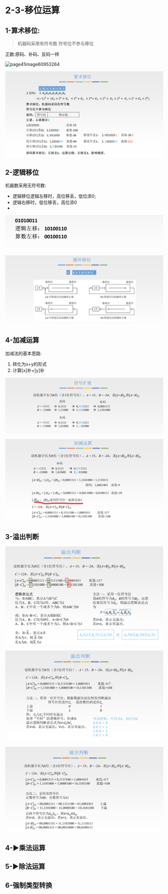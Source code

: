 # 2-3-移位运算

## 1-算术移位:

> 机器码采用有符号数 符号位不参与移位

正数:原码、补码、反码一样

![page41image60953264](blob:https://app.gitbook.com/fa861d93-670a-45e2-a0b2-e2995685de81)

![](../../.gitbook/assets/image%20%28316%29.png)

## 2-逻辑移位

机器数采用无符号数:

* 逻辑移位逻辑左移时，高位移丢，低位添0;
* 逻辑右移时，低位移丢，高位添0
* 
![](../../.gitbook/assets/image%20%2896%29.png)

![](../../.gitbook/assets/image%20%2874%29.png)

## 4-加减运算

加减法的基本思路:

1. 转化为x+y的形式
2. 计算\[x\]补+\[y\]补

![](../../.gitbook/assets/image%20%28257%29.png)

![](../../.gitbook/assets/image%20%28334%29.png)

## 3-溢出判断

![](../../.gitbook/assets/image%20%28120%29.png)

![](../../.gitbook/assets/image%20%28151%29.png)

![](../../.gitbook/assets/image%20%2886%29.png)

## 4-▶乘法运算

## 5-▶除法运算

## 6-强制类型转换



